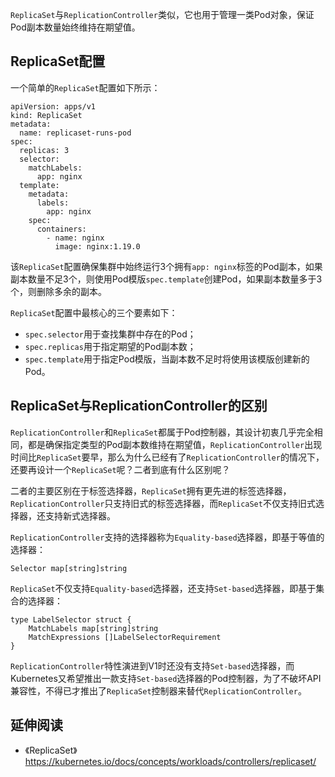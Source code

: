 `ReplicaSet`与`ReplicationController`类似，它也用于管理一类Pod对象，保证Pod副本数量始终维持在期望值。

## ReplicaSet配置
一个简单的`ReplicaSet`配置如下所示：
```
apiVersion: apps/v1
kind: ReplicaSet
metadata:
  name: replicaset-runs-pod
spec:
  replicas: 3
  selector:
    matchLabels:
      app: nginx
  template:
    metadata:
      labels:
        app: nginx
    spec:
      containers:
        - name: nginx
          image: nginx:1.19.0
```
该`ReplicaSet`配置确保集群中始终运行3个拥有`app: nginx`标签的Pod副本，如果副本数量不足3个，则使用Pod模版`spec.template`创建Pod，如果副本数量多于3个，则删除多余的副本。

`ReplicaSet`配置中最核心的三个要素如下：
- `spec.selector`用于查找集群中存在的Pod；
- `spec.replicas`用于指定期望的Pod副本数；
- `spec.template`用于指定Pod模版，当副本数不足时将使用该模版创建新的Pod。

## ReplicaSet与ReplicationController的区别
`ReplicationController`和`ReplicaSet`都属于Pod控制器，其设计初衷几乎完全相同，都是确保指定类型的Pod副本数维持在期望值，`ReplicationController`出现时间比`ReplicaSet`要早，那么为什么已经有了`ReplicationController`的情况下，还要再设计一个`ReplicaSet`呢？二者到底有什么区别呢？

二者的主要区别在于标签选择器，`ReplicaSet`拥有更先进的标签选择器，`ReplicationController`只支持旧式的标签选择器，而`ReplicaSet`不仅支持旧式选择器，还支持新式选择器。

`ReplicationController`支持的选择器称为`Equality-based`选择器，即基于等值的选择器：
```
Selector map[string]string
```

`ReplicaSet`不仅支持`Equality-based`选择器，还支持`Set-based`选择器，即基于集合的选择器：
```
type LabelSelector struct {
	MatchLabels map[string]string
	MatchExpressions []LabelSelectorRequirement
}
```

`ReplicationController`特性演进到V1时还没有支持`Set-based`选择器，而Kubernetes又希望推出一款支持`Set-based`选择器的Pod控制器，为了不破坏API兼容性，不得已才推出了`ReplicaSet`控制器来替代`ReplicationController`。

## 延伸阅读
- 《ReplicaSet》https://kubernetes.io/docs/concepts/workloads/controllers/replicaset/
